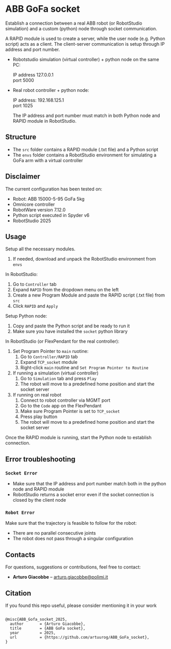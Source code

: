 # ABB GoFa socket

Establish a connection between a real ABB robot (or RobotStudio simulation) and a custom (python) node through socket communication.

A RAPID module is used to create a server, while the user node (e.g. Python script) acts as a client.
The client-server communication is setup through IP address and port number.

- Robotstudio simulation (virtual controller) + python node on the same PC:

    IP address 127.0.0.1\
    port 5000

- Real robot controller + python node:
  
    IP address: 192.168.125.1\
    port 1025

  The IP address and port number must match in both Python node and RAPID module in RobotStudio.

## Structure

- The `src` folder contains a RAPID module (.txt file) and a Python script
- The `envs` folder contains a RobotStudio environment for simulating a GoFa arm with a virtual controller

## Disclaimer
The current configuration has been tested on:
- Robot: ABB 15000-5-95 GoFa 5kg
- Omnicore controller
- RobotWare version 7.12.0
- Python script executed in Spyder v6
- RobotStudio 2025

## Usage

Setup all the necessary modules.
1. If needed, download and unpack the RobotStudio environment from `envs`

In RobotStudio:
1. Go to `Controller` tab
1. Expand `RAPID` from the dropdown menu on the left 
1. Create a new Program Module and paste the RAPID script (.txt file) from `src`
1. Click `RAPID` and `Apply`

Setup Python node:
1. Copy and paste the Python script and be ready to run it
2. Make sure you have installed the ```socket``` python library

In RobotStudio (or FlexPendant for the real controller):
1. Set Program Pointer to `main` ruotine:
    1. Go to `Controller/RAPID` tab
    1. Expand `TCP_socket` module
    2. Right-click `main` routine and `Set Program Pointer to Routine`
1. If running a simulation (virtual controller)
    1. Go to `Simulation` tab and press `Play`
    2. The robot will move to a predefined home position and start the socket server
1. If running on real robot
    1. Connect to robot controller via MGMT port 
    1. Go to the `Code` app on the FlexPendant
    1. Make sure Program Pointer is set to  `TCP_socket`
    1. Press play button
    1. The robot will move to a predefined home position and start the socket server

Once the RAPID module is running, start the Python node to establish connection.

## Error troubleshooting

  ### `Socket Error` 
  - Make sure that the IP address and port number match both in the python node and RAPID module
  - RobotStudio returns a socket error even if the socket connection is closed by the client node

  ### `Robot Error`
  Make sure that the trajectory is feasible to follow for the robot:
  - There are no parallel consecutive joints
  - The robot does not pass through a singular configuration

## Contacts

For questions, suggestions or contributions, feel free to contact:

- **Arturo Giacobbe** – [arturo.giacobbe@polimi.it](mailto:arturo.giacobbe@polimi.it)


## Citation
If you found this repo useful, please consider mentioning it in your work

<pre><code>
@misc{ABB_Gofa_socket_2025,
  author       = {Arturo Giacobbe},
  title        = {ABB GoFa socket},
  year         = 2025,
  url          = {https://github.com/artuurog/ABB_GoFa_socket},
}
</code></pre>

